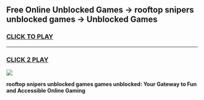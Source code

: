 
## Free Online Unblocked Games → rooftop snipers unblocked games → Unblocked Games
<h3>
<a href="https://premium.freeplayer.one?title=rooftop_snipers_unblocked_games&ref=21F">CLICK TO PLAY</a></h3>
<hr>

<h3>
<a href="https://premium.freeplayer.one?title=rooftop_snipers_unblocked_games&ref=21F">CLICK 2 PLAY</a>
  
</h3>

<a href="https://premium.freeplayer.one?title=rooftop_snipers_unblocked_games&ref=21F/"><img src="https://clearcache.store/games.png"></a>


**rooftop snipers unblocked games games unblocked: Your Gateway to Fun and Accessible Online Gaming**
